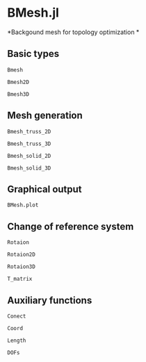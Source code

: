 # BMesh.jl

*Backgound mesh for topology optimization *


## Basic types

```@docs
Bmesh
```

```@docs
Bmesh2D
```

```@docs
Bmesh3D
```

## Mesh generation

```@docs
Bmesh_truss_2D
```

```@docs
Bmesh_truss_3D
```

```@docs
Bmesh_solid_2D
```

```@docs
Bmesh_solid_3D
```

## Graphical output

```@docs
BMesh.plot
```

## Change of reference system

```@docs
Rotaion
```

```@docs
Rotaion2D
```

```@docs
Rotaion3D
```

```@docs
T_matrix
```



## Auxiliary functions

```@docs
Conect
```

```@docs
Coord
```

```@docs
Length
```

```@docs
DOFs
```

